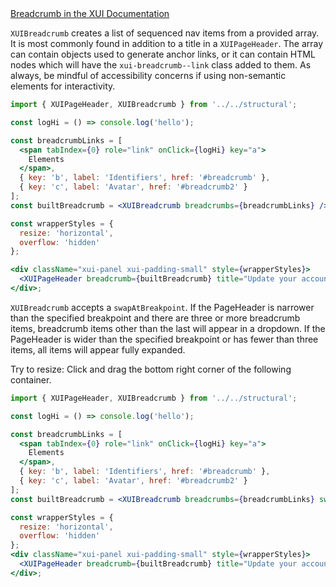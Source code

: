 <div class="xui-margin-vertical">
	<a href="../section-compounds-navigation-breadcrumbs.html" isDocLink>Breadcrumb in the XUI Documentation</a>
</div>

`XUIBreadcrumb` creates a list of sequenced nav items from a provided array. It is most commonly found in addition to a title in a `XUIPageHeader`. The array can contain objects used to generate anchor links, or it can contain HTML nodes which will have the `xui-breadcrumb--link` class added to them. As always, be mindful of accessibility concerns if using non-semantic elements for interactivity.

```jsx harmony
import { XUIPageHeader, XUIBreadcrumb } from '../../structural';

const logHi = () => console.log('hello');

const breadcrumbLinks = [
  <span tabIndex={0} role="link" onClick={logHi} key="a">
    Elements
  </span>,
  { key: 'b', label: 'Identifiers', href: '#breadcrumb' },
  { key: 'c', label: 'Avatar', href: '#breadcrumb2' }
];
const builtBreadcrumb = <XUIBreadcrumb breadcrumbs={breadcrumbLinks} />;

const wrapperStyles = {
  resize: 'horizontal',
  overflow: 'hidden'
};

<div className="xui-panel xui-padding-small" style={wrapperStyles}>
  <XUIPageHeader breadcrumb={builtBreadcrumb} title="Update your account" />
</div>;
```

`XUIBreadcrumb` accepts a `swapAtBreakpoint`. If the PageHeader is narrower than the specified breakpoint and there are three or more breadcrumb items, breadcrumb items other than the last will appear in a dropdown. If the PageHeader is wider than the specified breakpoint or has fewer than three items, all items will appear fully expanded.

Try to resize: Click and drag the bottom right corner of the following container.

```jsx harmony
import { XUIPageHeader, XUIBreadcrumb } from '../../structural';

const logHi = () => console.log('hello');

const breadcrumbLinks = [
  <span tabIndex={0} role="link" onClick={logHi} key="a">
    Elements
  </span>,
  { key: 'b', label: 'Identifiers', href: '#breadcrumb' },
  { key: 'c', label: 'Avatar', href: '#breadcrumb2' }
];
const builtBreadcrumb = <XUIBreadcrumb breadcrumbs={breadcrumbLinks} swapAtBreakpoint="small" />;

const wrapperStyles = {
  resize: 'horizontal',
  overflow: 'hidden'
};
<div className="xui-panel xui-padding-small" style={wrapperStyles}>
  <XUIPageHeader breadcrumb={builtBreadcrumb} title="Update your account" />
</div>;
```
